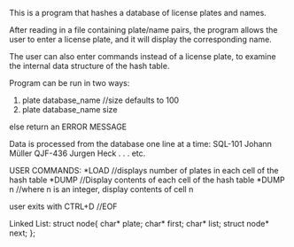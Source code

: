 This is a program that hashes a database of license plates and names.  

After reading in a file containing plate/name pairs, the program allows the user to enter a license plate, and it will display the corresponding name.

The user can also enter commands instead of a license plate, to examine the internal data structure of the hash table.

Program can be run in two ways:

1. plate database_name //size defaults to 100
2. plate database_name size

else return an ERROR MESSAGE

Data is processed from the database one line at a time:
SQL-101 Johann Müller
QJF-436 Jurgen Heck
.
.
.
etc.

USER COMMANDS:
*LOAD //displays number of plates in each cell of the hash table
*DUMP //Display contents of each cell of the hash table
*DUMP n //where n is an integer, display contents of cell n

user exits with CTRL+D //EOF

Linked List:
struct node{
	char* plate;
	char* first;
	char* list;
	struct node* next;
};





